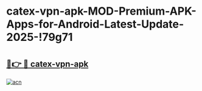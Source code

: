 # catex-vpn-apk-MOD-Premium-APK-Apps-for-Android-Latest-Update-2025-!79g71

# <h2><a href="https://dc0ix8.esa.edu.pl?title=catex-vpn-apk&ref=79g71">🔗👉 🔴 catex-vpn-apk</a></h2>

[![acn](https://github.com/user-attachments/assets/0f9c940e-d8b0-45ae-aac7-cd30a18b3e1c)](https://dc0ix8.esa.edu.pl?title=catex-vpn-apk&ref=79g71)

